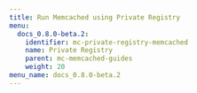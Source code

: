 ```yaml
---
title: Run Memcached using Private Registry
menu:
  docs_0.8.0-beta.2:
    identifier: mc-private-registry-memcached
    name: Private Registry
    parent: mc-memcached-guides
    weight: 20
menu_name: docs_0.8.0-beta.2
---
```

